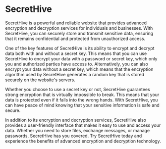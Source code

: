 # SecretHive

SecretHive is a powerful and reliable website that provides advanced encryption and decryption services for individuals and businesses. With SecretHive, you can securely store and transmit sensitive data, ensuring that it remains confidential and protected from unauthorized access.

One of the key features of SecretHive is its ability to encrypt and decrypt data both with and without a secret key. This means that you can use SecretHive to encrypt your data with a password or secret key, which only you and authorized parties have access to. Alternatively, you can also encrypt your data without a secret key, which means that the encryption algorithm used by SecretHive generates a random key that is stored securely on the website's servers.

Whether you choose to use a secret key or not, SecretHive guarantees strong encryption that is virtually impossible to break. This means that your data is protected even if it falls into the wrong hands. With SecretHive, you can have peace of mind knowing that your sensitive information is safe and secure.

In addition to its encryption and decryption services, SecretHive also provides a user-friendly interface that makes it easy to use and access your data. Whether you need to store files, exchange messages, or manage passwords, SecretHive has you covered. Try SecretHive today and experience the benefits of advanced encryption and decryption technology.

